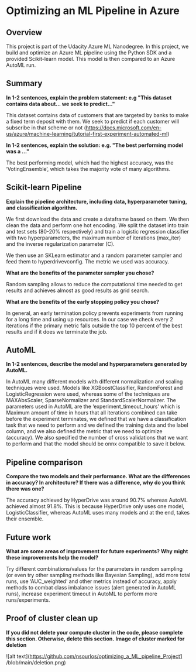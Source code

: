 # Optimizing an ML Pipeline in Azure

## Overview
This project is part of the Udacity Azure ML Nanodegree.
In this project, we build and optimize an Azure ML pipeline using the Python SDK and a provided Scikit-learn model.
This model is then compared to an Azure AutoML run.

## Summary
**In 1-2 sentences, explain the problem statement: e.g "This dataset contains data about... we seek to predict..."**

This dataset contains data of customers that are targeted by banks to make a fixed term deposit with them. We seek to predict if each customer will subscribe in that scheme or not (https://docs.microsoft.com/en-us/azure/machine-learning/tutorial-first-experiment-automated-ml)

**In 1-2 sentences, explain the solution: e.g. "The best performing model was a ..."**

The best performing model, which had the highest accuracy, was the ‘VotingEnsemble’, which takes the majority vote of many algorithms.

## Scikit-learn Pipeline
**Explain the pipeline architecture, including data, hyperparameter tuning, and classification algorithm.**

We first download the data and create a dataframe based on them. We then clean the data and perform one hot encoding. We split the dataset into train and test sets (80-20% respectively) and train a logistic regression classifier with two hyperparameters, the maximum number of iterations (max_iter) and the inverse regularization parameter (C). 

We then use an SKLearn estimator and a random parameter sampler and feed them to hyperdrivevconfig. The metric we used was accuracy.

**What are the benefits of the parameter sampler you chose?**

Random sampling allows to reduce the computational time needed to get results and achieves almost as good results as grid search. 

**What are the benefits of the early stopping policy you chose?**

In general, an early termination policy prevents experiments from running for a long time and using up resources. In our case we check every 2 iterations if the primary metric falls outside the top 10 percent of the best results and if it does we terminate the job.

## AutoML
**In 1-2 sentences, describe the model and hyperparameters generated by AutoML.**

In AutoML many different models with different normalization and scaling techniques were used. Models like XGBoostClassifier, RandomForest and LogisticRegression were used, whereas some of the techniques are MAXAbsScaler, SparseNormalizer and StandardScalerNormalizer. The parameters used in AutoML are the ‘experiment_timeout_hours’ which is Maximum amount of time in hours that all iterations combined can take before the experiment terminates, we defined that we have a classification task that we need to perform and we defined the training data and the label column, and we also defined the metric that we need to optimize (accuracy). We also specified the number of cross validations that we want to perform and that the model should be onnx compatible to save it below.

## Pipeline comparison
**Compare the two models and their performance. What are the differences in accuracy? In architecture? If there was a difference, why do you think there was one?**

The accuracy achieved by HyperDrive was around 90.7% whereas AutoML achieved almost 91.8%. This is because HyperDrive only uses one model, LogisticClassifier, whereas AutoML uses many models and at the end, takes their ensemble. 

## Future work
**What are some areas of improvement for future experiments? Why might these improvements help the model?**

Try different combinations/values for the parameters in random sampling (or even try other sampling methods like Bayesian Sampling), add more total runs, use ‘AUC_weighted’ and other metrics instead of accuracy, apply methods to combat class imbalance issues (alert generated in AutoML runs), increase experiment timeout in AutoML to perform more runs/experiments.

## Proof of cluster clean up
**If you did not delete your compute cluster in the code, please complete this section. Otherwise, delete this section.**
**Image of cluster marked for deletion**

![alt text](https://github.com/nsourlos/optimizing_a_ML_pipeline_Project1 /blob/main/deletion.png)
